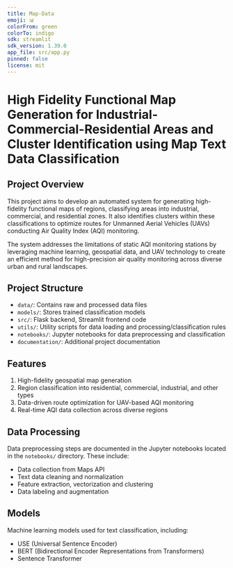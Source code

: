 ```yaml
---
title: Map-Data
emoji: 📊
colorFrom: green
colorTo: indigo
sdk: streamlit
sdk_version: 1.39.0
app_file: src/app.py
pinned: false
license: mit
---
```

# High Fidelity Functional Map Generation for Industrial-Commercial-Residential Areas and Cluster Identification using Map Text Data Classification

## Project Overview

This project aims to develop an automated system for generating high-fidelity functional maps of regions, classifying areas into industrial, commercial, and residential zones. It also identifies clusters within these classifications to optimize routes for Unmanned Aerial Vehicles (UAVs) conducting Air Quality Index (AQI) monitoring.

The system addresses the limitations of static AQI monitoring stations by leveraging machine learning, geospatial data, and UAV technology to create an efficient method for high-precision air quality monitoring across diverse urban and rural landscapes.

## Project Structure

- `data/`: Contains raw and processed data files
- `models/`: Stores trained classification models
- `src/`: Flask backend, Streamlit frontend code
- `utils/`: Utility scripts for data loading and processing/classification rules
- `notebooks/`: Jupyter notebooks for data preprocessing and classification
- `documentation/`: Additional project documentation

## Features

1. High-fidelity geospatial map generation
2. Region classification into residential, commercial, industrial, and other types
3. Data-driven route optimization for UAV-based AQI monitoring
4. Real-time AQI data collection across diverse regions


## Data Processing

Data preprocessing steps are documented in the Jupyter notebooks located in the `notebooks/` directory. These include:

- Data collection from Maps API
- Text data cleaning and normalization
- Feature extraction, vectorization and clustering
- Data labeling and augmentation

## Models

Machine learning models used for text classification, including:

- USE (Universal Sentence Encoder)
- BERT (Bidirectional Encoder Representations from Transformers)
- Sentence Transformer
